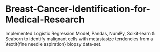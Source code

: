 # Breast-Cancer-Identification-for-Medical-Research
Implemented Logistic Regression Model, Pandas, NumPy, Scikit-learn & Seaborn to identify malignant cells with metastasize tendencies from a \textit{fine needle aspiration} biopsy data-set.
